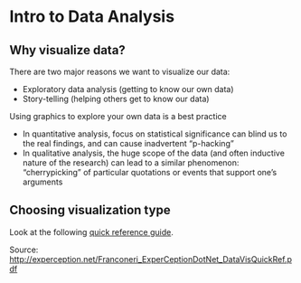 # Intro to Data Analysis 

## Why visualize data? 

There are two major reasons we want to visualize our data:
* Exploratory data analysis (getting to know our own data)
* Story-telling (helping others get to know our data)

Using graphics to explore your own data is a best practice
* In quantitative analysis, focus on statistical significance can blind us to
the real findings, and can cause inadvertent “p-hacking”
* In qualitative analysis, the huge scope of the data (and often inductive
nature of the research) can lead to a similar phenomenon: “cherrypicking”
of particular quotations or events that support one’s arguments

## Choosing visualization type

Look at the following [quick reference guide](http://experception.net/Franconeri_ExperCeptionDotNet_DataVisQuickRef.pdf).

Source: http://experception.net/Franconeri_ExperCeptionDotNet_DataVisQuickRef.pdf
